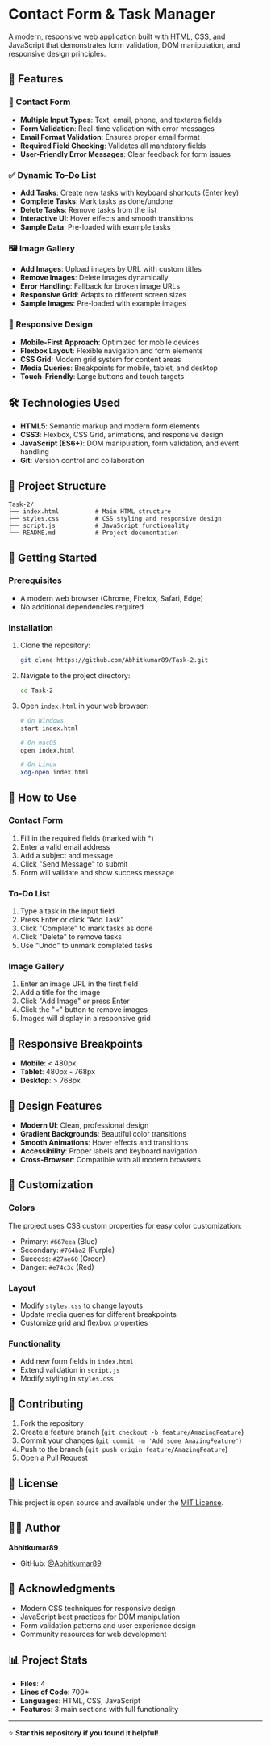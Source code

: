 # Contact Form & Task Manager

A modern, responsive web application built with HTML, CSS, and JavaScript that demonstrates form validation, DOM manipulation, and responsive design principles.

## 🚀 Features

### 📝 Contact Form
- **Multiple Input Types**: Text, email, phone, and textarea fields
- **Form Validation**: Real-time validation with error messages
- **Email Format Validation**: Ensures proper email format
- **Required Field Checking**: Validates all mandatory fields
- **User-Friendly Error Messages**: Clear feedback for form issues

### ✅ Dynamic To-Do List
- **Add Tasks**: Create new tasks with keyboard shortcuts (Enter key)
- **Complete Tasks**: Mark tasks as done/undone
- **Delete Tasks**: Remove tasks from the list
- **Interactive UI**: Hover effects and smooth transitions
- **Sample Data**: Pre-loaded with example tasks

### 🖼️ Image Gallery
- **Add Images**: Upload images by URL with custom titles
- **Remove Images**: Delete images dynamically
- **Error Handling**: Fallback for broken image URLs
- **Responsive Grid**: Adapts to different screen sizes
- **Sample Images**: Pre-loaded with example images

### 📱 Responsive Design
- **Mobile-First Approach**: Optimized for mobile devices
- **Flexbox Layout**: Flexible navigation and form elements
- **CSS Grid**: Modern grid system for content areas
- **Media Queries**: Breakpoints for mobile, tablet, and desktop
- **Touch-Friendly**: Large buttons and touch targets

## 🛠️ Technologies Used

- **HTML5**: Semantic markup and modern form elements
- **CSS3**: Flexbox, CSS Grid, animations, and responsive design
- **JavaScript (ES6+)**: DOM manipulation, form validation, and event handling
- **Git**: Version control and collaboration

## 📁 Project Structure

```
Task-2/
├── index.html          # Main HTML structure
├── styles.css          # CSS styling and responsive design
├── script.js           # JavaScript functionality
└── README.md           # Project documentation
```

## 🚀 Getting Started

### Prerequisites
- A modern web browser (Chrome, Firefox, Safari, Edge)
- No additional dependencies required

### Installation
1. Clone the repository:
   ```bash
   git clone https://github.com/Abhitkumar89/Task-2.git
   ```

2. Navigate to the project directory:
   ```bash
   cd Task-2
   ```

3. Open `index.html` in your web browser:
   ```bash
   # On Windows
   start index.html
   
   # On macOS
   open index.html
   
   # On Linux
   xdg-open index.html
   ```

## 🎯 How to Use

### Contact Form
1. Fill in the required fields (marked with *)
2. Enter a valid email address
3. Add a subject and message
4. Click "Send Message" to submit
5. Form will validate and show success message

### To-Do List
1. Type a task in the input field
2. Press Enter or click "Add Task"
3. Click "Complete" to mark tasks as done
4. Click "Delete" to remove tasks
5. Use "Undo" to unmark completed tasks

### Image Gallery
1. Enter an image URL in the first field
2. Add a title for the image
3. Click "Add Image" or press Enter
4. Click the "×" button to remove images
5. Images will display in a responsive grid

## 📱 Responsive Breakpoints

- **Mobile**: < 480px
- **Tablet**: 480px - 768px
- **Desktop**: > 768px

## 🎨 Design Features

- **Modern UI**: Clean, professional design
- **Gradient Backgrounds**: Beautiful color transitions
- **Smooth Animations**: Hover effects and transitions
- **Accessibility**: Proper labels and keyboard navigation
- **Cross-Browser**: Compatible with all modern browsers

## 🔧 Customization

### Colors
The project uses CSS custom properties for easy color customization:
- Primary: `#667eea` (Blue)
- Secondary: `#764ba2` (Purple)
- Success: `#27ae60` (Green)
- Danger: `#e74c3c` (Red)

### Layout
- Modify `styles.css` to change layouts
- Update media queries for different breakpoints
- Customize grid and flexbox properties

### Functionality
- Add new form fields in `index.html`
- Extend validation in `script.js`
- Modify styling in `styles.css`

## 🤝 Contributing

1. Fork the repository
2. Create a feature branch (`git checkout -b feature/AmazingFeature`)
3. Commit your changes (`git commit -m 'Add some AmazingFeature'`)
4. Push to the branch (`git push origin feature/AmazingFeature`)
5. Open a Pull Request

## 📝 License

This project is open source and available under the [MIT License](LICENSE).

## 👨‍💻 Author

**Abhitkumar89**
- GitHub: [@Abhitkumar89](https://github.com/Abhitkumar89)

## 🙏 Acknowledgments

- Modern CSS techniques for responsive design
- JavaScript best practices for DOM manipulation
- Form validation patterns and user experience design
- Community resources for web development

## 📊 Project Stats

- **Files**: 4
- **Lines of Code**: 700+
- **Languages**: HTML, CSS, JavaScript
- **Features**: 3 main sections with full functionality

---

⭐ **Star this repository if you found it helpful!**
